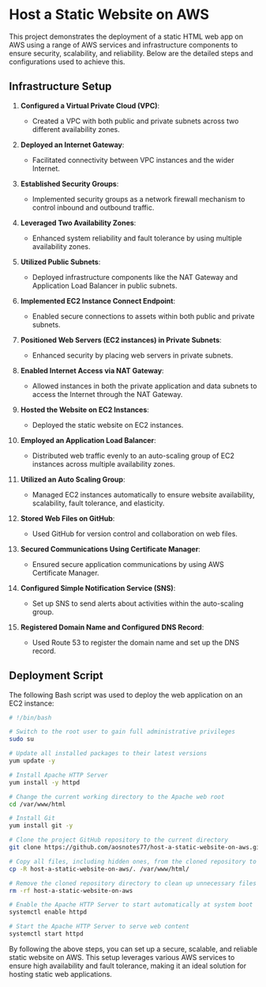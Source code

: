 # Host a Static Website on AWS

This project demonstrates the deployment of a static HTML web app on AWS using a range of AWS services and infrastructure components to ensure security, scalability, and reliability. Below are the detailed steps and configurations used to achieve this.

## Infrastructure Setup

1. **Configured a Virtual Private Cloud (VPC)**:
   - Created a VPC with both public and private subnets across two different availability zones.

2. **Deployed an Internet Gateway**:
   - Facilitated connectivity between VPC instances and the wider Internet.

3. **Established Security Groups**:
   - Implemented security groups as a network firewall mechanism to control inbound and outbound traffic.

4. **Leveraged Two Availability Zones**:
   - Enhanced system reliability and fault tolerance by using multiple availability zones.

5. **Utilized Public Subnets**:
   - Deployed infrastructure components like the NAT Gateway and Application Load Balancer in public subnets.

6. **Implemented EC2 Instance Connect Endpoint**:
   - Enabled secure connections to assets within both public and private subnets.

7. **Positioned Web Servers (EC2 instances) in Private Subnets**:
   - Enhanced security by placing web servers in private subnets.

8. **Enabled Internet Access via NAT Gateway**:
   - Allowed instances in both the private application and data subnets to access the Internet through the NAT Gateway.

9. **Hosted the Website on EC2 Instances**:
   - Deployed the static website on EC2 instances.

10. **Employed an Application Load Balancer**:
    - Distributed web traffic evenly to an auto-scaling group of EC2 instances across multiple availability zones.

11. **Utilized an Auto Scaling Group**:
    - Managed EC2 instances automatically to ensure website availability, scalability, fault tolerance, and elasticity.

12. **Stored Web Files on GitHub**:
    - Used GitHub for version control and collaboration on web files.

13. **Secured Communications Using Certificate Manager**:
    - Ensured secure application communications by using AWS Certificate Manager.

14. **Configured Simple Notification Service (SNS)**:
    - Set up SNS to send alerts about activities within the auto-scaling group.

15. **Registered Domain Name and Configured DNS Record**:
    - Used Route 53 to register the domain name and set up the DNS record.

## Deployment Script

The following Bash script was used to deploy the web application on an EC2 instance:

```bash
# !/bin/bash

# Switch to the root user to gain full administrative privileges
sudo su

# Update all installed packages to their latest versions
yum update -y

# Install Apache HTTP Server
yum install -y httpd

# Change the current working directory to the Apache web root
cd /var/www/html

# Install Git
yum install git -y

# Clone the project GitHub repository to the current directory
git clone https://github.com/aosnotes77/host-a-static-website-on-aws.git

# Copy all files, including hidden ones, from the cloned repository to the Apache web root
cp -R host-a-static-website-on-aws/. /var/www/html/

# Remove the cloned repository directory to clean up unnecessary files
rm -rf host-a-static-website-on-aws

# Enable the Apache HTTP Server to start automatically at system boot
systemctl enable httpd

# Start the Apache HTTP Server to serve web content
systemctl start httpd
```

By following the above steps, you can set up a secure, scalable, and reliable static website on AWS. This setup leverages various AWS services to ensure high availability and fault tolerance, making it an ideal solution for hosting static web applications.
